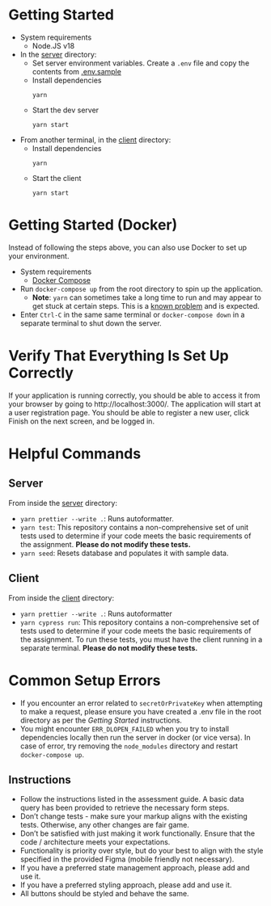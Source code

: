 # Getting Started

- System requirements
  - Node.JS v18
- In the [server](./server) directory:
  - Set server environment variables.
    Create a `.env` file and copy the contents from [.env.sample](./server/.env.sample)
  - Install dependencies
    ```
    yarn
    ```
  - Start the dev server
    ```
    yarn start
    ```
- From another terminal, in the [client](./client) directory:
  - Install dependencies
    ```
    yarn
    ```
  - Start the client
    ```
    yarn start
    ```

# Getting Started (Docker)

Instead of following the steps above, you can also use Docker to set up your environment.

- System requirements
  - [Docker Compose](https://docs.docker.com/compose/install/)
- Run `docker-compose up` from the root directory to spin up the application.
  - **Note**: `yarn` can sometimes take a long time to run and may appear to get stuck at certain steps. This is a [known problem](https://github.com/yarnpkg/yarn/issues/7747) and is expected.
- Enter `Ctrl-C` in the same same terminal or `docker-compose down` in a separate terminal to shut down the server.

# Verify That Everything Is Set Up Correctly

If your application is running correctly, you should be able to access it from your browser by going to http://localhost:3000/.  The application will start at a user registration page.  You should be able to register a new user, click Finish on the next screen, and be logged in.

# Helpful Commands

## Server

From inside the [server](./server/) directory:

- `yarn prettier --write .`: Runs autoformatter.
- `yarn test`: This repository contains a non-comprehensive set of unit tests used to determine if your code meets the basic requirements of the assignment. **Please do not modify these tests.**
- `yarn seed`: Resets database and populates it with sample data.

## Client

From inside the [client](./client/) directory:

- `yarn prettier --write .`: Runs autoformatter
- `yarn cypress run`: This repository contains a non-comprehensive set of tests used to determine if your code meets the basic requirements of the assignment. To run these tests, you must have the client running in a separate terminal. **Please do not modify these tests.**

# Common Setup Errors

- If you encounter an error related to `secretOrPrivateKey` when attempting to make a request, please ensure you have created a .env file in the root directory as per the _Getting Started_ instructions.
- You might encounter `ERR_DLOPEN_FAILED` when you try to install dependencies locally then run the server in docker (or vice versa). In case of error, try removing the `node_modules` directory and restart `docker-compose up`.


## Instructions
- Follow the instructions listed in the assessment guide.  A basic data query has been provided to retrieve the necessary form steps.
- Don’t change tests - make sure your markup aligns with the existing tests.  Otherwise, any other changes are fair game.
- Don’t be satisfied with just making it work functionally.  Ensure that the code / architecture meets your expectations.
- Functionality is priority over style, but do your best to align with the style specified in the provided Figma (mobile friendly not necessary).
- If you have a preferred state management approach, please add and use it.
- If you have a preferred styling approach, please add and use it.
- All buttons should be styled and behave the same.
